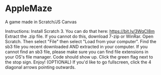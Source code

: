 # AppleMaze
A game made in Scratch/JS Canvas

Instructions: Install Scratch 3. You can do that here: https://bit.ly/3WqCI8m
Extract the .zip file. If you cannot do this, download 7-zip or WinRar.
Open Scratch. Then select "File" then select "Load from your computer".
Find the sb3 file you recent downloaded AND extracted in your computer. If you cannot find an sb3 file, please make sure you can find file extensions in your OS's file manager.
Code should show up. Click the green flag next to the stop sign. Enjoy!
(OPTIONAL) If you'd like to go fullscreen, click the 4 diagonal arrows pointing outwards.

